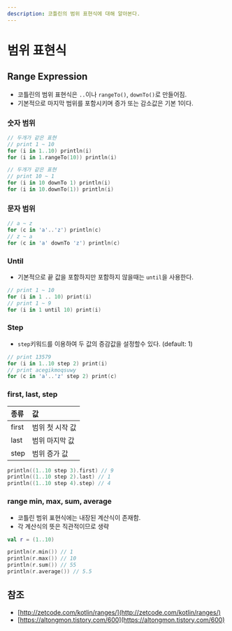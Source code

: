 ```yaml
---
description: 코틀린의 범위 표현식에 대해 알아본다.
---
```


# 범위 표현식

## Range Expression

* 코틀린의 범위 표현식은 `..`이나 `rangeTo()`, `downTo()`로 만들어짐.
* 기본적으로 마지막 범위를 포함시키며 증가 또는 감소값은 기본 1이다.

### 숫자 범위

```kotlin
// 두개가 같은 표현
// print 1 ~ 10
for (i in 1..10) println(i)
for (i in 1.rangeTo(10)) println(i)

// 두개가 같은 표현
// print 10 ~ 1
for (i in 10 downTo 1) println(i)
for (i in 10.downTo(1)) println(i)
```

### 문자 범위

```kotlin
// a ~ z
for (c in 'a'..'z') println(c)
// z ~ a
for (c in 'a' downTo 'z') println(c)
```

### Until

* 기본적으로 끝 값을 포함하지만 포함하지 않을때는 `until`을 사용한다.

```kotlin
// print 1 ~ 10
for (i in 1 .. 10) print(i)
// print 1 ~ 9
for (i in 1 until 10) print(i)
```

### Step

* `step`키워드를 이용하여 두 값의 증감값을 설정할수 있다. \(default: 1\)

```kotlin
// print 13579
for (i in 1..10 step 2) print(i)
// print acegikmoqsuwy
for (c in 'a'..'z' step 2) print(c)
```

### first, last, step

| 종류 | 값 |
| :--- | :--- |
| first | 범위 첫 시작 값 |
| last | 범위 마지막 값 |
| step | 범위 증가 값 |

```kotlin
println((1..10 step 3).first) // 9
println((1..10 step 2).last) // 1
println((1..10 step 4).step) // 4
```

### range min, max, sum, average

* 코틀린 범위 표현식에는 내장된 계산식이 존재함.
* 각 계산식의 뜻은 직관적이므로 생략

```kotlin
val r = (1..10)

println(r.min()) // 1
println(r.max()) // 10
println(r.sum()) // 55
println(r.average()) // 5.5
```

## 참조

* [http://zetcode.com/kotlin/ranges/](http://zetcode.com/kotlin/ranges/)
* [https://altongmon.tistory.com/600](https://altongmon.tistory.com/600)


